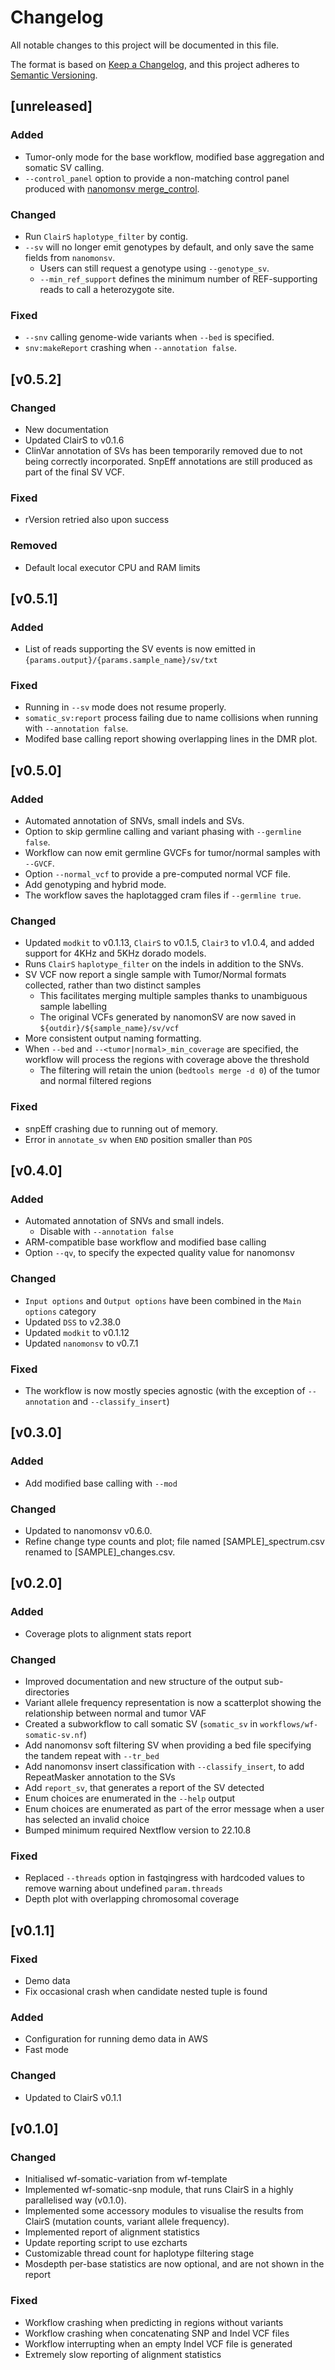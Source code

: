 # Changelog
All notable changes to this project will be documented in this file.

The format is based on [Keep a Changelog](https://keepachangelog.com/en/1.1.0/),
and this project adheres to [Semantic Versioning](https://semver.org/spec/v2.0.0.html).

## [unreleased]
### Added
- Tumor-only mode for the base workflow, modified base aggregation and somatic SV calling.
- `--control_panel` option to provide a non-matching control panel produced with [nanomonsv merge_control](https://github.com/friend1ws/nanomonsv#control-panel).

### Changed
- Run `ClairS` `haplotype_filter` by contig.
- `--sv` will no longer emit genotypes by default, and only save the same fields from `nanomonsv`.
    - Users can still request a genotype using `--genotype_sv`.
    - `--min_ref_support` defines the minimum number of REF-supporting reads to call a heterozygote site.

### Fixed
- `--snv` calling genome-wide variants when `--bed` is specified.
- `snv:makeReport` crashing when `--annotation false`.

## [v0.5.2]
### Changed
- New documentation
- Updated ClairS to v0.1.6
- ClinVar annotation of SVs has been temporarily removed due to not being correctly incorporated. SnpEff annotations are still produced as part of the final SV VCF.

### Fixed
- rVersion retried also upon success

### Removed
- Default local executor CPU and RAM limits

## [v0.5.1]
### Added
- List of reads supporting the SV events is now emitted in `{params.output}/{params.sample_name}/sv/txt`

### Fixed
- Running in `--sv` mode does not resume properly.
- `somatic_sv:report` process failing due to name collisions when running with `--annotation false`.
- Modifed base calling report showing overlapping lines in the DMR plot.

## [v0.5.0]
### Added
- Automated annotation of SNVs, small indels and SVs.
- Option to skip germline calling and variant phasing with `--germline false`.
- Workflow can now emit germline GVCFs for tumor/normal samples with `--GVCF`.
- Option `--normal_vcf` to provide a pre-computed normal VCF file.
- Add genotyping and hybrid mode.
- The workflow saves the haplotagged cram files if `--germline true`.

### Changed
- Updated `modkit` to v0.1.13, `ClairS` to v0.1.5, `Clair3` to v1.0.4, and added support for 4KHz and 5KHz dorado models.
- Runs `ClairS` `haplotype_filter` on the indels in addition to the SNVs.
- SV VCF now report a single sample with Tumor/Normal formats collected, rather than two distinct samples
    - This facilitates merging multiple samples thanks to unambiguous sample labelling
    - The original VCFs generated by nanomonSV are now saved in `${outdir}/${sample_name}/sv/vcf`
- More consistent output naming formatting.
- When `--bed` and `--<tumor|normal>_min_coverage` are specified, the workflow will process the regions with coverage above the threshold
    - The filtering will retain the union (`bedtools merge -d 0`) of the tumor and normal filtered regions

### Fixed
- snpEff crashing due to running out of memory.
- Error in `annotate_sv` when `END` position smaller than `POS`

## [v0.4.0]
### Added
- Automated annotation of SNVs and small indels.
    - Disable with `--annotation false`
- ARM-compatible base workflow and modified base calling
- Option `--qv`, to specify the expected quality value for nanomonsv

### Changed
- `Input options` and `Output options` have been combined in the `Main options` category
- Updated `DSS` to v2.38.0
- Updated `modkit` to v0.1.12
- Updated `nanomonsv` to v0.7.1

### Fixed
- The workflow is now mostly species agnostic (with the exception of `--annotation` and `--classify_insert`)

## [v0.3.0]
### Added
- Add modified base calling with `--mod`

### Changed
- Updated to nanomonsv v0.6.0.
- Refine change type counts and plot; file named [SAMPLE]_spectrum.csv renamed to [SAMPLE]_changes.csv.

## [v0.2.0]
### Added
- Coverage plots to alignment stats report

### Changed
- Improved documentation and new structure of the output sub-directories
- Variant allele frequency representation is now a scatterplot showing the relationship between normal and tumor VAF
- Created a subworkflow to call somatic SV (`somatic_sv` in `workflows/wf-somatic-sv.nf`)
- Add nanomonsv soft filtering SV when providing a bed file specifying the tandem repeat with `--tr_bed`
- Add nanomonsv insert classification with `--classify_insert`, to add RepeatMasker annotation to the SVs
- Add `report_sv`, that generates a report of the SV detected
- Enum choices are enumerated in the `--help` output
- Enum choices are enumerated as part of the error message when a user has selected an invalid choice
- Bumped minimum required Nextflow version to 22.10.8

### Fixed
- Replaced `--threads` option in fastqingress with hardcoded values to remove warning about undefined `param.threads`
- Depth plot with overlapping chromosomal coverage

## [v0.1.1]
### Fixed
- Demo data
- Fix occasional crash when candidate nested tuple is found

### Added
- Configuration for running demo data in AWS
- Fast mode

### Changed
- Updated to ClairS v0.1.1

## [v0.1.0]
### Changed
- Initialised wf-somatic-variation from wf-template
- Implemented wf-somatic-snp module, that runs ClairS in a highly parallelised way (v0.1.0).
- Implemented some accessory modules to visualise the results from ClairS (mutation counts, variant allele frequency).
- Implemented report of alignment statistics
- Update reporting script to use ezcharts
- Customizable thread count for haplotype filtering stage
- Mosdepth per-base statistics are now optional, and are not shown in the report

### Fixed
- Workflow crashing when predicting in regions without variants
- Workflow crashing when concatenating SNP and Indel VCF files
- Workflow interrupting when an empty Indel VCF file is generated
- Extremely slow reporting of alignment statistics

